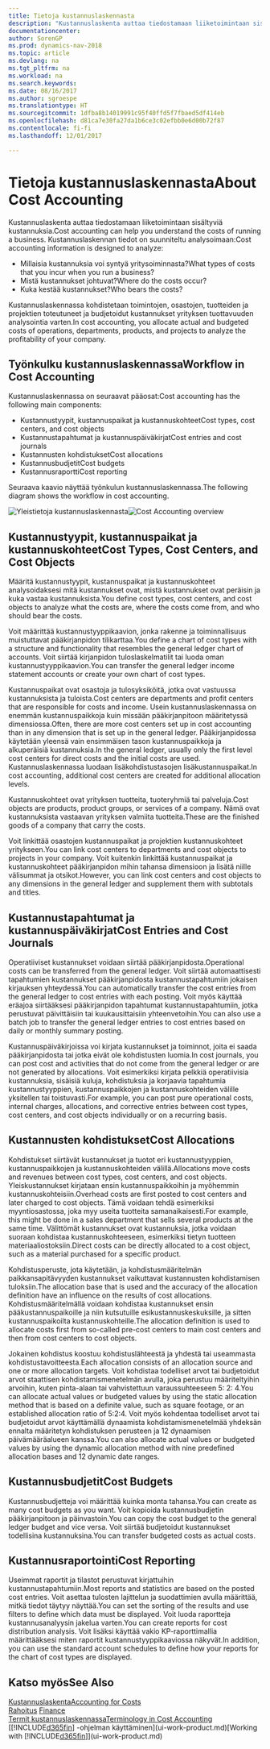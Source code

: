 ```yaml
---
title: Tietoja kustannuslaskennasta
description: "Kustannuslaskenta auttaa tiedostamaan liiketoimintaan sisältyviä kustannuksia."
documentationcenter: 
author: SorenGP
ms.prod: dynamics-nav-2018
ms.topic: article
ms.devlang: na
ms.tgt_pltfrm: na
ms.workload: na
ms.search.keywords: 
ms.date: 08/16/2017
ms.author: sgroespe
ms.translationtype: HT
ms.sourcegitcommit: 1dfba8b14019991c95f40ffd5f7fbaed5df414eb
ms.openlocfilehash: d81ca7e30fa27da1b6ce3c02efbb0e6d00b72f87
ms.contentlocale: fi-fi
ms.lasthandoff: 12/01/2017

---
```

# <a name="about-cost-accounting"></a><span data-ttu-id="cec74-103">Tietoja kustannuslaskennasta</span><span class="sxs-lookup"><span data-stu-id="cec74-103">About Cost Accounting</span></span>
<span data-ttu-id="cec74-104">Kustannuslaskenta auttaa tiedostamaan liiketoimintaan sisältyviä kustannuksia.</span><span class="sxs-lookup"><span data-stu-id="cec74-104">Cost accounting can help you understand the costs of running a business.</span></span> <span data-ttu-id="cec74-105">Kustannuslaskennan tiedot on suunniteltu analysoimaan:</span><span class="sxs-lookup"><span data-stu-id="cec74-105">Cost accounting information is designed to analyze:</span></span>  

-   <span data-ttu-id="cec74-106">Millaisia kustannuksia voi syntyä yritysoiminnasta?</span><span class="sxs-lookup"><span data-stu-id="cec74-106">What types of costs that you incur when you run a business?</span></span>  
-   <span data-ttu-id="cec74-107">Mistä kustannukset johtuvat?</span><span class="sxs-lookup"><span data-stu-id="cec74-107">Where do the costs occur?</span></span>  
-   <span data-ttu-id="cec74-108">Kuka kestää kustannukset?</span><span class="sxs-lookup"><span data-stu-id="cec74-108">Who bears the costs?</span></span>  

<span data-ttu-id="cec74-109">Kustannuslaskennassa kohdistetaan toimintojen, osastojen, tuotteiden ja projektien toteutuneet ja budjetoidut kustannukset yrityksen tuottavuuden analysointia varten.</span><span class="sxs-lookup"><span data-stu-id="cec74-109">In cost accounting, you allocate actual and budgeted costs of operations, departments, products, and projects to analyze the profitability of your company.</span></span>  

## <a name="workflow-in-cost-accounting"></a><span data-ttu-id="cec74-110">Työnkulku kustannuslaskennassa</span><span class="sxs-lookup"><span data-stu-id="cec74-110">Workflow in Cost Accounting</span></span>  
<span data-ttu-id="cec74-111">Kustannuslaskennassa on seuraavat pääosat:</span><span class="sxs-lookup"><span data-stu-id="cec74-111">Cost accounting has the following main components:</span></span>  

-   <span data-ttu-id="cec74-112">Kustannustyypit, kustannuspaikat ja kustannuskohteet</span><span class="sxs-lookup"><span data-stu-id="cec74-112">Cost types, cost centers, and cost objects</span></span>  
-   <span data-ttu-id="cec74-113">Kustannustapahtumat ja kustannuspäiväkirjat</span><span class="sxs-lookup"><span data-stu-id="cec74-113">Cost entries and cost journals</span></span>  
-   <span data-ttu-id="cec74-114">Kustannusten kohdistukset</span><span class="sxs-lookup"><span data-stu-id="cec74-114">Cost allocations</span></span>  
-   <span data-ttu-id="cec74-115">Kustannusbudjetit</span><span class="sxs-lookup"><span data-stu-id="cec74-115">Cost budgets</span></span>
-   <span data-ttu-id="cec74-116">Kustannusraportti</span><span class="sxs-lookup"><span data-stu-id="cec74-116">Cost reporting</span></span>  

<span data-ttu-id="cec74-117">Seuraava kaavio näyttää työnkulun kustannuslaskennassa.</span><span class="sxs-lookup"><span data-stu-id="cec74-117">The following diagram shows the workflow in cost accounting.</span></span>  

<span data-ttu-id="cec74-118">![Yleistietoja kustannuslaskennasta](media/costaccountingoverview.png "CostAccountingOverview")</span><span class="sxs-lookup"><span data-stu-id="cec74-118">![Cost Accounting overview](media/costaccountingoverview.png "CostAccountingOverview")</span></span>  

## <a name="cost-types-cost-centers-and-cost-objects"></a><span data-ttu-id="cec74-119">Kustannustyypit, kustannuspaikat ja kustannuskohteet</span><span class="sxs-lookup"><span data-stu-id="cec74-119">Cost Types, Cost Centers, and Cost Objects</span></span>  
<span data-ttu-id="cec74-120">Määritä kustannustyypit, kustannuspaikat ja kustannuskohteet analysoidaksesi mitä kustannukset ovat, mistä kustannukset ovat peräisin ja kuka vastaa kustannuksista.</span><span class="sxs-lookup"><span data-stu-id="cec74-120">You define cost types, cost centers, and cost objects to analyze what the costs are, where the costs come from, and who should bear the costs.</span></span>  

<span data-ttu-id="cec74-121">Voit määrittää kustannustyyppikaavion, jonka rakenne ja toiminnallisuus muistuttavat pääkirjanpidon tilikarttaa.</span><span class="sxs-lookup"><span data-stu-id="cec74-121">You define a chart of cost types with a structure and functionality that resembles the general ledger chart of accounts.</span></span> <span data-ttu-id="cec74-122">Voit siirtää kirjanpidon tuloslaskelmatilit tai luoda oman kustannustyyppikaavion.</span><span class="sxs-lookup"><span data-stu-id="cec74-122">You can transfer the general ledger income statement accounts or create your own chart of cost types.</span></span>  

<span data-ttu-id="cec74-123">Kustannuspaikat ovat osastoja ja tulosyksiköitä, jotka ovat vastuussa kustannuksista ja tuloista.</span><span class="sxs-lookup"><span data-stu-id="cec74-123">Cost centers are departments and profit centers that are responsible for costs and income.</span></span> <span data-ttu-id="cec74-124">Usein kustannuslaskennassa on enemmän kustannuspaikkoja kuin missään pääkirjanpitoon määritetyssä dimensiossa.</span><span class="sxs-lookup"><span data-stu-id="cec74-124">Often, there are more cost centers set up in cost accounting than in any dimension that is set up in the general ledger.</span></span> <span data-ttu-id="cec74-125">Pääkirjanpidossa käytetään yleensä vain ensimmäisen tason kustannuspaikkoja ja alkuperäisiä kustannuksia.</span><span class="sxs-lookup"><span data-stu-id="cec74-125">In the general ledger, usually only the first level cost centers for direct costs and the initial costs are used.</span></span> <span data-ttu-id="cec74-126">Kustannuslaskennassa luodaan lisäkohdistustasojen lisäkustannuspaikat.</span><span class="sxs-lookup"><span data-stu-id="cec74-126">In cost accounting, additional cost centers are created for additional allocation levels.</span></span>  

<span data-ttu-id="cec74-127">Kustannuskohteet ovat yrityksen tuotteita, tuoteryhmiä tai palveluja.</span><span class="sxs-lookup"><span data-stu-id="cec74-127">Cost objects are products, product groups, or services of a company.</span></span> <span data-ttu-id="cec74-128">Nämä ovat kustannuksista vastaavan yrityksen valmiita tuotteita.</span><span class="sxs-lookup"><span data-stu-id="cec74-128">These are the finished goods of a company that carry the costs.</span></span>  

<span data-ttu-id="cec74-129">Voit linkittää osastojen kustannuspaikat ja projektien kustannuskohteet yritykseen.</span><span class="sxs-lookup"><span data-stu-id="cec74-129">You can link cost centers to departments and cost objects to projects in your company.</span></span> <span data-ttu-id="cec74-130">Voit kuitenkin linkittää kustannuspaikat ja kustannuskohteet pääkirjanpidon mihin tahansa dimensioon ja lisätä niille välisummat ja otsikot.</span><span class="sxs-lookup"><span data-stu-id="cec74-130">However, you can link cost centers and cost objects to any dimensions in the general ledger and supplement them with subtotals and titles.</span></span>  

## <a name="cost-entries-and-cost-journals"></a><span data-ttu-id="cec74-131">Kustannustapahtumat ja kustannuspäiväkirjat</span><span class="sxs-lookup"><span data-stu-id="cec74-131">Cost Entries and Cost Journals</span></span>  
<span data-ttu-id="cec74-132">Operatiiviset kustannukset voidaan siirtää pääkirjanpidosta.</span><span class="sxs-lookup"><span data-stu-id="cec74-132">Operational costs can be transferred from the general ledger.</span></span> <span data-ttu-id="cec74-133">Voit siirtää automaattisesti tapahtumien kustannukset pääkirjanpidosta kustannustapahtumiin jokaisen kirjauksen yhteydessä.</span><span class="sxs-lookup"><span data-stu-id="cec74-133">You can automatically transfer the cost entries from the general ledger to cost entries with each posting.</span></span> <span data-ttu-id="cec74-134">Voit myös käyttää eräajoa siirtääksesi pääkirjanpidon tapahtumat kustannustapahtumiin, jotka perustuvat päivittäisiin tai kuukausittaisiin yhteenvetoihin.</span><span class="sxs-lookup"><span data-stu-id="cec74-134">You can also use a batch job to transfer the general ledger entries to cost entries based on daily or monthly summary posting.</span></span>  

<span data-ttu-id="cec74-135">Kustannuspäiväkirjoissa voi kirjata kustannukset ja toiminnot, joita ei saada pääkirjanpidosta tai jotka eivät ole kohdistusten luomia.</span><span class="sxs-lookup"><span data-stu-id="cec74-135">In cost journals, you can post cost and activities that do not come from the general ledger or are not generated by allocations.</span></span> <span data-ttu-id="cec74-136">Voit esimerkiksi kirjata pelkkiä operatiivisia kustannuksia, sisäisiä kuluja, kohdistuksia ja korjaavia tapahtumia kustannustyyppien, kustannuspaikkojen ja kustannuskohteiden välille yksitellen tai toistuvasti.</span><span class="sxs-lookup"><span data-stu-id="cec74-136">For example, you can post pure operational costs, internal charges, allocations, and corrective entries between cost types, cost centers, and cost objects individually or on a recurring basis.</span></span>  

## <a name="cost-allocations"></a><span data-ttu-id="cec74-137">Kustannusten kohdistukset</span><span class="sxs-lookup"><span data-stu-id="cec74-137">Cost Allocations</span></span>  
<span data-ttu-id="cec74-138">Kohdistukset siirtävät kustannukset ja tuotot eri kustannustyyppien, kustannuspaikkojen ja kustannuskohteiden välillä.</span><span class="sxs-lookup"><span data-stu-id="cec74-138">Allocations move costs and revenues between cost types, cost centers, and cost objects.</span></span> <span data-ttu-id="cec74-139">Yleiskustannukset kirjataan ensin kustannuspaikkoihin ja myöhemmin kustannuskohteisiin.</span><span class="sxs-lookup"><span data-stu-id="cec74-139">Overhead costs are first posted to cost centers and later charged to cost objects.</span></span> <span data-ttu-id="cec74-140">Tämä voidaan tehdä esimerkiksi myyntiosastossa, joka myy useita tuotteita samanaikaisesti.</span><span class="sxs-lookup"><span data-stu-id="cec74-140">For example, this might be done in a sales department that sells several products at the same time.</span></span> <span data-ttu-id="cec74-141">Välittömät kustannukset ovat kustannuksia, jotka voidaan suoraan kohdistaa kustannuskohteeseen, esimerkiksi tietyn tuotteen materiaaliostoksiin.</span><span class="sxs-lookup"><span data-stu-id="cec74-141">Direct costs can be directly allocated to a cost object, such as a material purchased for a specific product.</span></span>  

<span data-ttu-id="cec74-142">Kohdistusperuste, jota käytetään, ja kohdistusmääritelmän paikkansapitävyyden kustannukset vaikuttavat kustannusten kohdistamisen tuloksiin.</span><span class="sxs-lookup"><span data-stu-id="cec74-142">The allocation base that is used and the accuracy of the allocation definition have an influence on the results of cost allocations.</span></span> <span data-ttu-id="cec74-143">Kohdistusmääritelmällä voidaan kohdistaa kustannukset ensin pääkustannuspaikoille ja niin kutsutuille esikustannuskeskuksille, ja sitten kustannuspaikoilta kustannuskohteille.</span><span class="sxs-lookup"><span data-stu-id="cec74-143">The allocation definition is used to allocate costs first from so-called pre-cost centers to main cost centers and then from cost centers to cost objects.</span></span>  

<span data-ttu-id="cec74-144">Jokainen kohdistus koostuu kohdistuslähteestä ja yhdestä tai useammasta kohdistustavoitteesta.</span><span class="sxs-lookup"><span data-stu-id="cec74-144">Each allocation consists of an allocation source and one or more allocation targets.</span></span> <span data-ttu-id="cec74-145">Voit kohdistaa todelliset arvot tai budjetoidut arvot staattisen kohdistamismenetelmän avulla, joka perustuu määriteltyihin arvoihin, kuten pinta-alaan tai vahvistettuun varaussuhteeseen 5: 2: 4.</span><span class="sxs-lookup"><span data-stu-id="cec74-145">You can allocate actual values or budgeted values by using the static allocation method that is based on a definite value, such as square footage, or an established allocation ratio of 5:2:4.</span></span> <span data-ttu-id="cec74-146">Voit myös kohdentaa todelliset arvot tai budjetoidut arvot käyttämällä dynaamista kohdistamismenetelmää yhdeksän ennalta määritetyn kohdistuksen perusteen ja 12 dynaamisen päivämääräalueen kanssa.</span><span class="sxs-lookup"><span data-stu-id="cec74-146">You can also allocate actual values or budgeted values by using the dynamic allocation method with nine predefined allocation bases and 12 dynamic date ranges.</span></span>  

## <a name="cost-budgets"></a><span data-ttu-id="cec74-147">Kustannusbudjetit</span><span class="sxs-lookup"><span data-stu-id="cec74-147">Cost Budgets</span></span>  
<span data-ttu-id="cec74-148">Kustannusbudjetteja voi määrittää kuinka monta tahansa.</span><span class="sxs-lookup"><span data-stu-id="cec74-148">You can create as many cost budgets as you want.</span></span> <span data-ttu-id="cec74-149">Voit kopioida kustannusbudjetin pääkirjanpitoon ja päinvastoin.</span><span class="sxs-lookup"><span data-stu-id="cec74-149">You can copy the cost budget to the general ledger budget and vice versa.</span></span> <span data-ttu-id="cec74-150">Voit siirtää budjetoidut kustannukset todellisina kustannuksina.</span><span class="sxs-lookup"><span data-stu-id="cec74-150">You can transfer budgeted costs as actual costs.</span></span>  

## <a name="cost-reporting"></a><span data-ttu-id="cec74-151">Kustannusraportointi</span><span class="sxs-lookup"><span data-stu-id="cec74-151">Cost Reporting</span></span>  
<span data-ttu-id="cec74-152">Useimmat raportit ja tilastot perustuvat kirjattuihin kustannustapahtumiin.</span><span class="sxs-lookup"><span data-stu-id="cec74-152">Most reports and statistics are based on the posted cost entries.</span></span> <span data-ttu-id="cec74-153">Voit asettaa tulosten lajittelun ja suodattimien avulla määrittää, mitkä tiedot täytyy näyttää.</span><span class="sxs-lookup"><span data-stu-id="cec74-153">You can set the sorting of the results and use filters to define which data must be displayed.</span></span> <span data-ttu-id="cec74-154">Voit luoda raportteja kustannusanalyysin jakelua varten.</span><span class="sxs-lookup"><span data-stu-id="cec74-154">You can create reports for cost distribution analysis.</span></span> <span data-ttu-id="cec74-155">Voit lisäksi käyttää vakio KP-raporttimallia määrittääksesi miten raportit kustannustyyppikaaviossa näkyvät.</span><span class="sxs-lookup"><span data-stu-id="cec74-155">In addition, you can use the standard account schedules to define how your reports for the chart of cost types are displayed.</span></span>  

## <a name="see-also"></a><span data-ttu-id="cec74-156">Katso myös</span><span class="sxs-lookup"><span data-stu-id="cec74-156">See Also</span></span>  
 [<span data-ttu-id="cec74-157">Kustannuslaskenta</span><span class="sxs-lookup"><span data-stu-id="cec74-157">Accounting for Costs</span></span>](finance-manage-cost-accounting.md)  
 <span data-ttu-id="cec74-158">[Rahoitus](finance.md) </span><span class="sxs-lookup"><span data-stu-id="cec74-158">[Finance](finance.md) </span></span>  
 [<span data-ttu-id="cec74-159">Termit kustannuslaskennassa</span><span class="sxs-lookup"><span data-stu-id="cec74-159">Terminology in Cost Accounting</span></span>](finance-terminology-in-cost-accounting.md)  
 <span data-ttu-id="cec74-160">[[!INCLUDE[d365fin](includes/d365fin_md.md)] -ohjelman käyttäminen](ui-work-product.md)</span><span class="sxs-lookup"><span data-stu-id="cec74-160">[Working with [!INCLUDE[d365fin](includes/d365fin_md.md)]](ui-work-product.md)</span></span>

